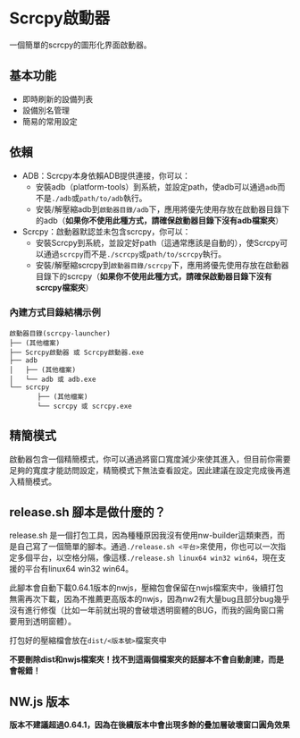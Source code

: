 # Scrcpy啟動器
一個簡單的scrcpy的圖形化界面啟動器。

## 基本功能
- 即時刷新的設備列表
- 設備別名管理
- 簡易的常用設定

## 依賴
- ADB：Scrcpy本身依賴ADB提供連接，你可以：
    - 安裝adb（platform-tools）到系統，並設定path，使adb可以通過`adb`而不是`./adb`或`path/to/adb`執行。
    - 安裝/解壓縮adb到`啟動器目錄/adb`下，應用將優先使用存放在啟動器目錄下的adb（**如果你不使用此種方式，請確保啟動器目錄下沒有adb檔案夾**）
- Scrcpy：啟動器默認並未包含scrcpy，你可以：
    - 安裝Scrcpy到系統，並設定好path（這通常應該是自動的），使Scrcpy可以通過`scrcpy`而不是`./scrcpy`或`path/to/scrcpy`執行。
    - 安裝/解壓縮scrcpy到`啟動器目錄/scrcpy`下，應用將優先使用存放在啟動器目錄下的scrcpy（**如果你不使用此種方式，請確保啟動器目錄下沒有scrcpy檔案夾**）
### 內建方式目錄結構示例
```
啟動器目錄(scrcpy-launcher)
├── (其他檔案)
├── Scrcpy啟動器 或 Scrcpy啟動器.exe
├── adb
│   ├── (其他檔案)
│   └── adb 或 adb.exe
└── scrcpy
       ├── (其他檔案)
       └── scrcpy 或 scrcpy.exe
```
## 精簡模式
啟動器包含一個精簡模式，你可以通過將窗口寬度減少來使其進入，但目前你需要足夠的寬度才能訪問設定，精簡模式下無法查看設定。因此建議在設定完成後再進入精簡模式。

## release.sh 腳本是做什麼的？
release.sh 是一個打包工具，因為種種原因我沒有使用nw-builder這類東西，而是自己寫了一個簡單的腳本。通過`./release.sh <平台>`來使用，你也可以一次指定多個平台，以空格分隔，像這樣`./release.sh linux64 win32 win64`，現在支援的平台有linux64 win32 win64。

此腳本會自動下載0.64.1版本的nwjs，壓縮包會保留在nwjs檔案夾中，後續打包無需再次下載，因為不推薦更高版本的nwjs，因為nw2有大量bug且部分bug幾乎沒有進行修復（比如一年前就出現的會破壞透明窗體的BUG，而我的圓角窗口需要用到透明窗體）。

打包好的壓縮檔會放在`dist/<版本號>`檔案夾中

**不要刪除dist和nwjs檔案夾！找不到這兩個檔案夾的話腳本不會自動創建，而是會報錯！**

## NW.js 版本
**版本不建議超過0.64.1，因為在後續版本中會出現多餘的疊加層破壞窗口圓角效果**

